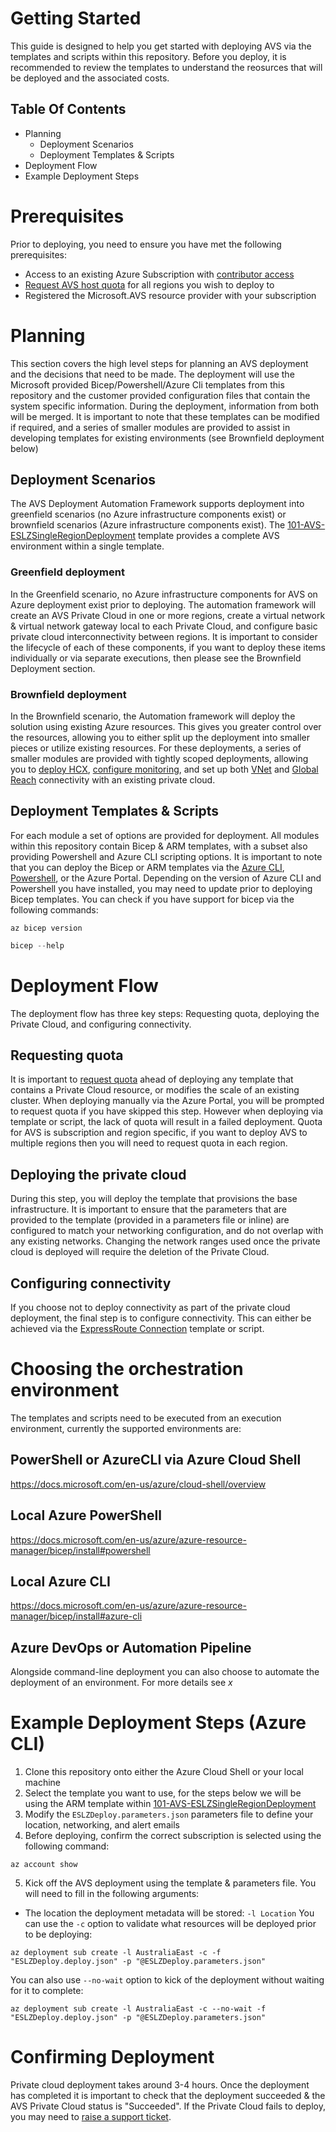 # Getting Started

This guide is designed to help you get started with deploying AVS via the templates and scripts within this repository. Before you deploy, it is recommended to review the templates to understand the reosurces that will be deployed and the associated costs.

## Table Of Contents
- Planning
  - Deployment Scenarios
  - Deployment Templates & Scripts
- Deployment Flow
- Example Deployment Steps

# Prerequisites
Prior to deploying, you need to ensure you have met the following prerequisites:
- Access to an existing Azure Subscription with [contributor access](https://docs.microsoft.com/en-us/azure/role-based-access-control/role-assignments-portal)
- [Request  AVS host quota](https://docs.microsoft.com/en-us/azure/azure-vmware/request-host-quota-azure-vmware-solution) for all regions you wish to deploy to
- Registered the Microsoft.AVS resource provider with your subscription

# Planning
This section covers the high level steps for planning an AVS deployment and the decisions that need to be made.
The deployment will use the Microsoft provided Bicep/Powershell/Azure Cli templates from this repository and the customer provided configuration files that contain the system specific information. During the deployment, information from both will be merged.
It is important to note that these templates can be modified if required, and a series of smaller modules are provided to assist in developing templates for existing environments (see Brownfield deployment below)

## Deployment Scenarios
The AVS Deployment Automation Framework supports deployment into greenfield scenarios (no Azure infrastructure components exist) or brownfield scenarios (Azure infrastructure components exist). The [101-AVS-ESLZSingleRegionDeployment](101-AVS-ESLZSingleRegionDeployment/) template provides a complete AVS environment within a single template.

### Greenfield deployment
In the Greenfield scenario, no Azure infrastructure components for AVS on Azure deployment exist prior to deploying. The automation framework will create an AVS Private Cloud in one or more regions, create a virtual network & virtual network gateway local to each Private Cloud, and configure basic private cloud interconnectivity between regions.
It is important to consider the lifecycle of each of these components, if you want to deploy these items individually or via separate executions, then please see the Brownfield Deployment section.

### Brownfield deployment
In the Brownfield scenario, the Automation framework will deploy the solution using existing Azure resources. This gives you greater control over the resources, allowing you to either split up the deployment into smaller pieces or utilize existing resources. For these deployments, a series of smaller modules are provided with tightly scoped deployments, allowing you to [deploy HCX](008-AVS-HCX/), [configure monitoring](006-AVS-Monitor-Utilization/), and set up both [VNet](004-AVS-ExRConnection-NewVNet/) and [Global Reach](005-AVS-GlobalReach/) connectivity with an existing private cloud.

## Deployment Templates & Scripts
For each module a set of options are provided for deployment. All modules within this repository contain Bicep & ARM templates, with a subset also providing Powershell and Azure CLI scripting options.
It is important to note that you can deploy the Bicep or ARM templates via the [Azure CLI](https://docs.microsoft.com/en-us/azure/azure-resource-manager/bicep/install#azure-cli), [Powershell](https://docs.microsoft.com/en-us/azure/azure-resource-manager/bicep/install#powershell), or the Azure Portal. Depending on the version of Azure CLI and Powershell you have installed, you may need to update prior to deploying Bicep templates. You can check if you have support for bicep via the following commands:
```Azure CLI
az bicep version
```
```Powershell
bicep --help
```

# Deployment Flow
The deployment flow has three key steps: Requesting quota, deploying the Private Cloud, and configuring connectivity.

## Requesting quota
It is important to [request quota](https://docs.microsoft.com/en-us/azure/azure-vmware/request-host-quota-azure-vmware-solution) ahead of deploying any template that contains a Private Cloud resource, or modifies the scale of an existing cluster. When deploying manually via the Azure Portal, you will be prompted to request quota if you have skipped this step. However when deploying via template or script, the lack of quota will result in a failed deployment.
Quota for AVS is subscription and region specific, if you want to deploy AVS to multiple regions then you will need to request quota in each region.

## Deploying the private cloud
During this step, you will deploy the template that provisions the base infrastructure. It is important to ensure that the parameters that are provided to the template (provided in a parameters file or inline) are configured to match your networking configuration, and do not overlap with any existing networks. Changing the network ranges used once the private cloud is deployed will require the deletion of the Private Cloud.

## Configuring connectivity
If you choose not to deploy connectivity as part of the private cloud deployment, the final step is to configure connectivity. This can either be achieved via the [ExpressRoute Connection](002-AVS-ExRConnection-GenerateAuthKey/) template or script.

# Choosing the orchestration environment
The templates and scripts need to be executed from an execution environment, currently the supported environments are:

## PowerShell or AzureCLI via Azure Cloud Shell
https://docs.microsoft.com/en-us/azure/cloud-shell/overview
## Local Azure PowerShell
https://docs.microsoft.com/en-us/azure/azure-resource-manager/bicep/install#powershell
## Local Azure CLI
https://docs.microsoft.com/en-us/azure/azure-resource-manager/bicep/install#azure-cli
## Azure DevOps or Automation Pipeline
Alongside command-line deployment you can also choose to automate the deployment of an environment. For more details see _x_

# Example Deployment Steps (Azure CLI)
1. Clone this repository onto either the Azure Cloud Shell or your local machine
2. Select the template you want to use, for the steps below we will be using the ARM template within [101-AVS-ESLZSingleRegionDeployment](101-AVS-ESLZSingleRegionDeployment/ARM/)
3. Modify the `ESLZDeploy.parameters.json` parameters file to define your location, networking, and alert emails
4. Before deploying, confirm the correct subscription is selected using the following command:
```Azure CLI
az account show
```
5. Kick off the AVS deployment using the template & parameters file. You will need to fill in the following arguments:
 - The location the deployment metadata will be stored: `-l Location`
You can use the `-c` option to validate what resources will be deployed prior to be deploying:
```Azure CLI
az deployment sub create -l AustraliaEast -c -f "ESLZDeploy.deploy.json" -p "@ESLZDeploy.parameters.json"
```
You can also use `--no-wait` option to kick of the deployment without waiting for it to complete:
```Azure CLI
az deployment sub create -l AustraliaEast -c --no-wait -f "ESLZDeploy.deploy.json" -p "@ESLZDeploy.parameters.json"
```

# Confirming Deployment
Private cloud deployment takes around 3-4 hours. Once the deployment has completed it is important to check that the deployment succeeded & the AVS Private Cloud status is "Succeeded". If the Private Cloud fails to deploy, you may need to [raise a support ticket](https://docs.microsoft.com/en-us/azure/azure-vmware/fix-deployment-failures).